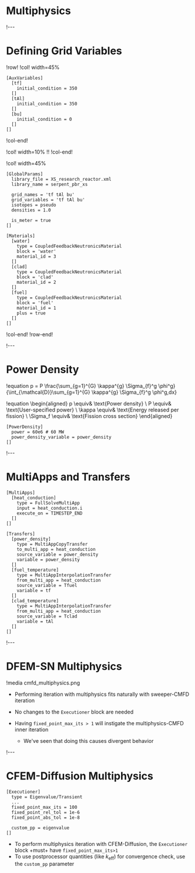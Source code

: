 # Multiphysics

!---

# Defining Grid Variables

!row!
!col! width=45%
```
[AuxVariables]
  [tf]
    initial_condition = 350
  []
  [tAl]
    initial_condition = 350
  []
  [bu]
    initial_condition = 0
  []
[]
```
!col-end!

!col! width=10%
!!
!col-end!

!col! width=45%
```
[GlobalParams]
  library_file = XS_research_reactor.xml
  library_name = serpent_pbr_xs

  grid_names = 'tf tAl bu'
  grid_variables = 'tf tAl bu'
  isotopes = pseudo
  densities = 1.0

  is_meter = true
[]

[Materials]
  [water]
    type = CoupledFeedbackNeutronicsMaterial
    block = 'water'
    material_id = 3
  []
  [clad]
    type = CoupledFeedbackNeutronicsMaterial
    block = 'clad'
    material_id = 2
  []
  [fuel]
    type = CoupledFeedbackNeutronicsMaterial
    block = 'fuel'
    material_id = 1
    plus = true
  []
[]
```
!col-end!
!row-end!

!---

# Power Density

!equation
p = P \frac{\sum_{g=1}^{G} \kappa^{g} \Sigma_{f}^g \phi^g}{\int_{\mathcal{D}}\sum_{g=1}^{G} \kappa^{g} \Sigma_{f}^g \phi^g\,dx}

!equation
\begin{aligned}
p \equiv& \text{Power density} \\
P \equiv& \text{User-specified power} \\
\kappa \equiv& \text{Energy released per fission} \\
\Sigma_f \equiv& \text{Fission cross section}
\end{aligned}

```
[PowerDensity]
  power = 60e6 # 60 MW
  power_density_variable = power_density
[]
```

!---

# MultiApps and Transfers

```
[MultiApps]
  [heat_conduction]
    type = FullSolveMultiApp
    input = heat_conduction.i
    execute_on = TIMESTEP_END
  []
[]

[Transfers]
  [power_density]
    type = MultiAppCopyTransfer
    to_multi_app = heat_conduction
    source_variable = power_density
    variable = power_density
  []
  [fuel_temperature]
    type = MultiAppInterpolationTransfer
    from_multi_app = heat_conduction
    source_variable = Tfuel
    variable = tf
  []
  [clad_temperature]
    type = MultiAppInterpolationTransfer
    from_multi_app = heat_conduction
    source_variable = Tclad
    variable = tAl
  []
[]
```

!---

# DFEM-SN Multiphysics

!media cmfd_multiphysics.png

- Performing iteration with multiphysics fits naturally with sweeper-CMFD iteration
- No changes to the `Executioner` block are needed
- Having `fixed_point_max_its > 1` will instigate the multiphysics-CMFD inner iteration

  - We've seen that doing this causes divergent behavior

!---

# CFEM-Diffusion Multiphysics

```
[Executioner]
  type = Eigenvalue/Transient
  ...
  fixed_point_max_its = 100
  fixed_point_rel_tol = 1e-6
  fixed_point_abs_tol = 1e-8

  custom_pp = eigenvalue
[]
```

- To perform multiphysics iteration with CFEM-Diffusion, the `Executioner` block +must+ have `fixed_point_max_its>1`
- To use postprocessor quantities (like $k_{\mathrm{eff}}$) for convergence check, use the `custom_pp` parameter

